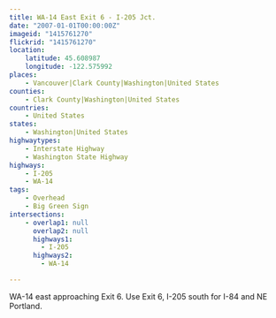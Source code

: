 ```yaml
---
title: WA-14 East Exit 6 - I-205 Jct.
date: "2007-01-01T00:00:00Z"
imageid: "1415761270"
flickrid: "1415761270"
location:
    latitude: 45.608987
    longitude: -122.575992
places:
    - Vancouver|Clark County|Washington|United States
counties:
    - Clark County|Washington|United States
countries:
    - United States
states:
    - Washington|United States
highwaytypes:
    - Interstate Highway
    - Washington State Highway
highways:
    - I-205
    - WA-14
tags:
    - Overhead
    - Big Green Sign
intersections:
    - overlap1: null
      overlap2: null
      highways1:
        - I-205
      highways2:
        - WA-14

---
```

WA-14 east approaching Exit 6.  Use Exit 6, I-205 south for I-84 and NE Portland.